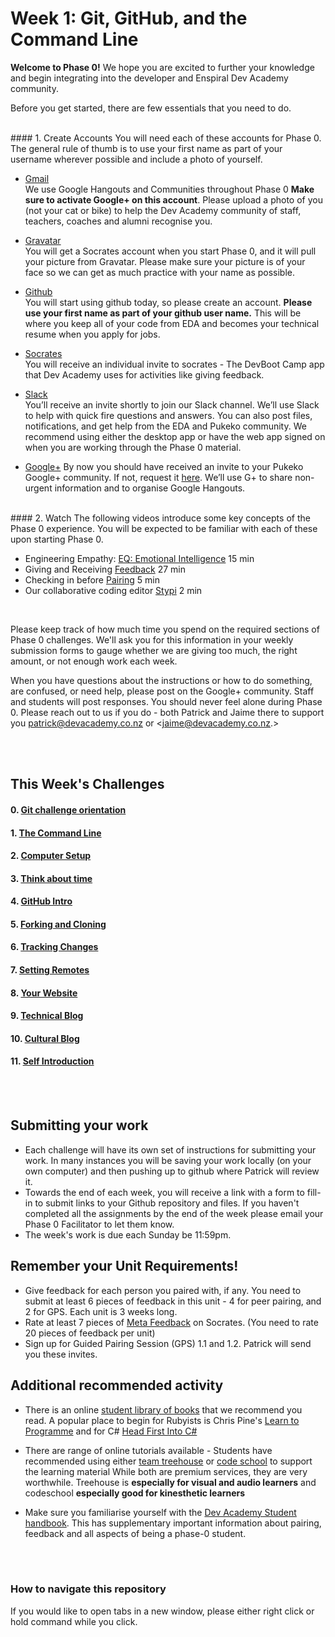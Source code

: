 # Week 1: Git, GitHub, and the Command Line

**Welcome to Phase 0!** We hope you are excited to further your knowledge and begin integrating into the developer and Enspiral Dev Academy community. 

Before you get started, there are few essentials that you need to do. 

</br>
#### 1. Create Accounts
You will need each of these accounts for Phase 0. The general rule of thumb is to use your first name as part of your username wherever possible and include a photo of yourself.

- [Gmail](http://www.gmail.com)<br> We use Google Hangouts and Communities throughout Phase 0  **Make sure to activate Google+ on this account**. Please upload a photo of you (not your cat or bike) to help the Dev Academy community of staff, teachers, coaches and alumni recognise you.   

- [Gravatar](http://en.gravatar.com/)<br> You will get a Socrates account when you start Phase 0, and it will pull your picture from Gravatar. Please make sure your picture is of your face so we can get as much practice with your name as possible. 

- [Github](https://github.com/)<br> You will start using github today, so please create an account. **Please use your first name as part of your github user name.** This will be where you keep all of your code from EDA and becomes your technical resume when you apply for jobs.

- [Socrates](http://socrates.devbootcamp.com/)<br> You will receive an individual invite to socrates - The DevBoot Camp app that Dev Academy uses for activities like giving feedback. 

- [Slack](https://ensprial-dev-academy.slack.com/messages/pukeko-/)<br> You’ll receive an invite shortly to join our Slack channel. We’ll use Slack to help with quick fire questions and answers. You can also post files, notifications, and get help from the EDA and Pukeko community. We recommend using either the desktop app or have the web app signed on when you are working through the Phase 0 material.  

- [Google+](https://plus.google.com/communities/109221790027165688597)
By now you should have received an invite to your Pukeko Google+ community. If not, request it [here](https://plus.google.com/communities/109221790027165688597). We’ll use G+ to share non-urgent information and to organise Google Hangouts. 




</br>
#### 2. Watch
The following videos introduce some key concepts of the Phase 0 experience.
You will be expected to be familiar with each of these upon starting Phase 0.

- Engineering Empathy: [EQ: Emotional Intelligence](https://vimeo.com/99779530) 15 min
- Giving and Receiving [Feedback](https://vimeo.com/99780302) 27 min
- Checking in before [Pairing](https://vimeo.com/76662569) 5 min
- Our collaborative coding editor [Stypi](https://vimeo.com/76870082) 2 min

</br>  

Please keep track of how much time you spend on the required sections of Phase 0 challenges. We'll ask you for this information in your weekly submission forms to gauge whether we are giving too much, the right amount, or not enough work each week.

When you have questions about the instructions or how to do something, are confused, or need help, please post on the Google+ community. Staff and students will post responses. You should never feel alone during Phase 0. Please reach out to us if you do - both Patrick and Jaime there to support you <patrick@devacademy.co.nz> or <jaime@devacademy.co.nz.>

</br>  
</br>  

## This Week's Challenges

#### 0. [Git challenge orientation](0-repo-orientation)
#### 1. [The Command Line](1-command-line)
#### 2. [Computer Setup](2-computer-setup)
#### 3. [Think about time](3-think-about-time)
#### 4. [GitHub Intro](4-github-intro)
#### 5. [Forking and Cloning](5-fork-clone)
#### 6. [Tracking Changes](6-tracking-changes)
#### 7. [Setting Remotes](7-set-remotes)
#### 8. [Your Website](8-new-repo)
#### 9. [Technical Blog](10-technical-blog.md)
#### 10. [Cultural Blog](11-cultural-blog.md)
#### 11. [Self Introduction](12-self-introduction.md)

</br>  
</br>  


## Submitting your work
- Each challenge will have its own set of instructions for submitting your work. In many instances you will be saving your work locally (on your own computer) and then pushing up to github where Patrick will review it. 
- Towards the end of each week, you will receive a link with a form to fill-in to submit links to your Github repository and files. If you haven't completed all the assignments by the end of the week please email your Phase 0 Facilitator to let them know.
- The week's work is due each Sunday be 11:59pm.


## Remember your Unit Requirements!
- Give feedback for each person you paired with, if any. You need to submit at least 6 pieces of feedback in this unit - 4 for peer pairing, and 2 for GPS. Each unit is 3 weeks long.
- Rate at least 7 pieces of [Meta Feedback](https://socrates.devbootcamp.com/feedback) on Socrates. (You need to rate 20 pieces of feedback per unit)
- Sign up for Guided Pairing Session (GPS) 1.1 and 1.2. Patrick will send you these invites. 


## Additional recommended activity 
- There is an online [student library of books](https://drive.google.com/open?id=0B5aB0OHeInzgeWZoQm9VaWJQeWc&authuser=0) that we recommend you read. A popular place to begin for Rubyists is Chris Pine's [Learn to Programme](https://drive.google.com/open?id=0B5aB0OHeInzgOWE3dF9tMzByVVk&authuser=0) and for C# [Head First Into C#](https://drive.google.com/open?id=0B5aB0OHeInzgNXhSQm9Uek9Rcmc&authuser=0)  
  
- There are range of online tutorials available - Students have recommended using either [team treehouse](http://teamtreehouse.com) or [code school](https://www.codeschool.com/hallpass) to support the learning material   While both are premium services, they are very worthwhile. Treehouse is **especially for visual and audio learners** and codeschool **especially good for kinesthetic learners**

- Make sure you familiarise yourself with the [Dev Academy Student handbook](). This has supplementary important information about pairing, feedback and all aspects of being a phase-0 student.  

</br>   
</br>   


### How to navigate this repository
If you would like to open tabs in a new window, please either right click or hold command while you click.
